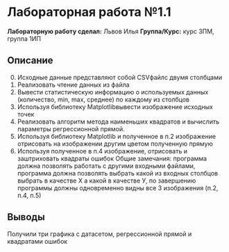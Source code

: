 # Лабораторная работа №1.1

**Лабораторную работу сделал:** Львов Илья
**Группа/Курс:** курс 3ПМ, группа 1ИП

## Описание  
0.	Исходные данные представляют собой CSVфайлс двумя столбцами
1.	Реализовать чтение данных из файла
2.	Вывести статистическую информацию о используемых данных (количество, min, max, среднее) по каждому из столбцов
3.	Используя библиотеку Matplotlibвывести изображение исходных точек
4.	Реализовать алгоритм метода наименьших квадратов и вычислить параметры регрессионной прямой.
5.	Используя библиотеку Matplotlib и полученное в п.2 изображение отрисовать на изображении другим цветом полученную прямую
6.	Используя полученное в п.4 изображение, отрисовать и заштриховать квадраты ошибок
Общие замечания: программа должна позволять работать с другими входными файлами, программа должна позволять выбрать какой из входных столбцов выбрать в качестве Х а какой в качестве У, по завершению программы должны одновременно видны все 3 изображения (п.2, п.4, п.5)

## Выводы  
Получили три графика с датасетом, регрессионной прямой и квадратами ошибок
